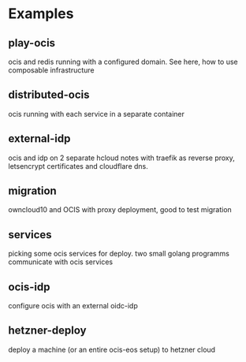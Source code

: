 # Examples

## play-ocis
ocis and redis running with a configured domain. See here, how to use composable infrastructure

## distributed-ocis
ocis running with each service in a separate container

## external-idp
ocis and idp on 2 separate hcloud notes with traefik as reverse proxy, letsencrypt certificates and cloudflare dns.

## migration
owncloud10 and OCIS with proxy deployment, good to test migration

## services
picking some ocis services for deploy. two small golang programms communicate with ocis services

## ocis-idp
configure ocis with an external oidc-idp

## hetzner-deploy
deploy a machine (or an entire ocis-eos setup) to hetzner cloud
